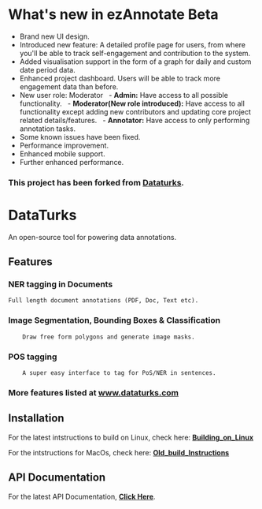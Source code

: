 # What's new in ezAnnotate Beta

- Brand new UI design.
- Introduced new feature: A detailed profile page for users, from where you'll be able to track self-engagement and contribution to the system.
- Added visualisation support in the form of a graph for daily and custom date period data.
- Enhanced project dashboard. Users will be able to track more engagement data than before.
- New user role: Moderator
  - **Admin:** Have access to all possible functionality.
  - **Moderator(New role introduced):** Have access to all functionality except adding new contributors and updating core project related details/features.
  - **Annotator:** Have access to only performing annotation tasks.
- Some known issues have been fixed. 
- Performance improvement.
- Enhanced mobile support.
- Further enhanced performance.

### This project has been forked from [Dataturks](http://www.dataturks.com/).

# DataTurks
An open-source tool for powering data annotations.

## Features
  ### NER tagging in Documents
	Full length document annotations (PDF, Doc, Text etc).
  ### Image Segmentation, Bounding Boxes & Classification
        Draw free form polygons and generate image masks.
  ### POS tagging
        A super easy interface to tag for PoS/NER in sentences.
  ### More features listed at www.dataturks.com


## Installation

For the latest intstructions to build on Linux, check here: [**Building_on_Linux**](docs/Building_on_Linux.md)

For the intstructions for MacOs, check here: [**Old_build_Instructions**](docs/Old_build_Instructions.md)

## API Documentation

For the latest API Documentation, [**Click Here**](https://docs.dataturks.com/).
